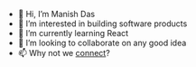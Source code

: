 - 👋 Hi, I’m Manish Das
- 👀 I’m interested in building software products
- 🌱 I’m currently learning React 
- 💞️ I’m looking to collaborate on any good idea
- 📫 Why not we [connect](https://www.linkedin.com/in/manish-das-6a7360191/)? 

<!---
manishdasa100/manishdasa100 is a ✨ special ✨ repository because its `README.md` (this file) appears on your GitHub profile.
You can click the Preview link to take a look at your changes.
--->
